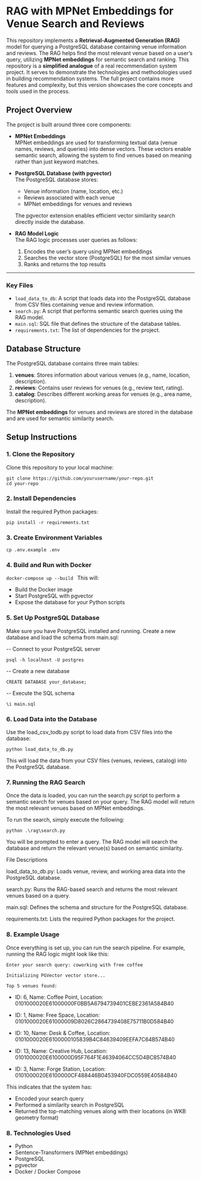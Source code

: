 # RAG with MPNet Embeddings for Venue Search and Reviews

This repository implements a **Retrieval-Augmented Generation (RAG)** model for querying a PostgreSQL database containing venue information and reviews. The RAG helps find the most relevant venue based on a user’s query, utilizing **MPNet embeddings** for semantic search and ranking. This repository is a **simplified analogue** of a real recommendation system project. It serves to demonstrate the technologies and methodologies used in building recommendation systems. The full project contains more features and complexity, but this version showcases the core concepts and tools used in the process.

## Project Overview

The project is built around three core components:

- **MPNet Embeddings**  
  MPNet embeddings are used for transforming textual data (venue names, reviews, and queries) into dense vectors. These vectors enable semantic search, allowing the system to find venues based on meaning rather than just keyword matches.

- **PostgreSQL Database (with pgvector)**  
  The PostgreSQL database stores:
  - Venue information (name, location, etc.)
  - Reviews associated with each venue
  - MPNet embeddings for venues and reviews

  The pgvector extension enables efficient vector similarity search directly inside the database.

- **RAG Model Logic**  
  The RAG logic processes user queries as follows:
  1. Encodes the user’s query using MPNet embeddings
  2. Searches the vector store (PostgreSQL) for the most similar venues
  3. Ranks and returns the top results

---

### Key Files

- `load_data_to_db`: A script that loads data into the PostgreSQL database from CSV files containing venue and review information.
- `search.py`: A script that performs semantic search queries using the RAG model.
- `main.sql`: SQL file that defines the structure of the database tables.
- `requirements.txt`: The list of dependencies for the project.
  
## Database Structure

The PostgreSQL database contains three main tables:

1. **venues**: Stores information about various venues (e.g., name, location, description).
2. **reviews**: Contains user reviews for venues (e.g., review text, rating).
3. **catalog**: Describes different working areas for venues (e.g., area name, description).

The **MPNet embeddings** for venues and reviews are stored in the database and are used for semantic similarity search.

## Setup Instructions

### 1. Clone the Repository

Clone this repository to your local machine:

```
git clone https://github.com/yourusername/your-repo.git
cd your-repo
```

### 2. Install Dependencies
Install the required Python packages:

```
pip install -r requirements.txt

```

### 3. Create Environment Variables

`cp .env.example .env
`

### 4. Build and Run with Docker

`docker-compose up --build
`
This will:
- Build the Docker image
- Start PostgreSQL with pgvector
- Expose the database for your Python scripts

### 5. Set Up PostgreSQL Database
Make sure you have PostgreSQL installed and running. Create a new database and load the schema from main.sql:


-- Connect to your PostgreSQL server
```
psql -h localhost -U postgres
```
-- Create a new database
```
CREATE DATABASE your_database;
```
-- Execute the SQL schema
```
\i main.sql
```
### 6. Load Data into the Database
Use the load_csv_todb.py script to load data from CSV files into the database:

```
python load_data_to_db.py
```
This will load the data from your CSV files (venues, reviews, catalog) into the PostgreSQL database.

### 7. Running the RAG Search

Once the data is loaded, you can run the search.py script to perform a semantic search for venues based on your query. The RAG model will return the most relevant venues based on MPNet embeddings.

To run the search, simply execute the following:

```
python .\rag\search.py
```
You will be prompted to enter a query. The RAG model will search the database and return the relevant venue(s) based on semantic similarity.

File Descriptions

load_data_to_db.py: Loads venue, review, and working area data into the PostgreSQL database.

search.py: Runs the RAG-based search and returns the most relevant venues based on a query.

main.sql: Defines the schema and structure for the PostgreSQL database.

requirements.txt: Lists the required Python packages for the project.

### 8. Example Usage

Once everything is set up, you can run the search pipeline. For example, running the RAG logic might look like this:

`Enter your search query: coworking with free coffee
`

`Initializing PGVector vector store...
`

`Top 5 venues found:`


- ID: 6, Name: Coffee Point, Location: 0101000020E61000000F0BB5A6794739401CEBE2361A584B40

- ID: 1, Name: Free Space, Location: 0101000020E61000009D8026C2864739408E75711B0D584B40

- ID: 10, Name: Desk & Coffee, Location: 0101000020E6100000105839B4C84639409EEFA7C64B574B40

- ID: 13, Name: Creative Hub, Location: 0101000020E6100000D95F764F1E46394064CC5D4BC8574B40

- ID: 3, Name: Forge Station, Location: 0101000020E6100000CF488446B0453940FDC0559E40584B40

This indicates that the system has:

- Encoded your search query
- Performed a similarity search in PostgreSQL
- Returned the top-matching venues along with their locations (in WKB geometry format)

### 8. Technologies Used
- Python
- Sentence-Transformers (MPNet embeddings)
- PostgreSQL
- pgvector
- Docker / Docker Compose


